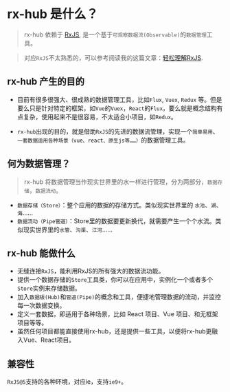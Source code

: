 # rx-hub 是什么？

> rx-hub 依赖于 [RxJS](https://github.com/ReactiveX/RxJS), 是一个基于`可观察数据流(Observable)`的`数据管理`工具。

> 对应`RxJS`不太熟悉的，可以参考阅读我的这篇文章：[轻松理解RxJS](http://www.jianshu.com/p/254cedf2b3d1).

## rx-hub 产生的目的

- 目前有很多很强大、很成熟的数据管理工具，比如`Flux`, `Vuex`, `Redux` 等。但是要么只是针对特定的框架，如`Vue`的`Vuex`，`React`的`Flux`，要么就是概念结构有点复杂，使用起来不是很容易，不太适合小项目，如`Redux`。

- `rx-hub`出现的目的，就是借助`RxJS`的先进的数据流管理，实现一个`简单易用`、`一套数据适用各种场景（vue、react、原生js等……）`的数据管理工具。

## 何为数据管理？

> rx-hub 将数据管理当作现实世界里的水一样进行管理，分为两部分，`数据存储`，`数据流动`。

- `数据存储（Store）`：整个应用的数据的存储方式。类似现实世界里的 `水池`、`湖`、`海`……
- `数据流动（Pipe管道）`：Store里的数据要更新换代，就需要产生一个个水流。类似现实世界里的`水管`、`沟渠`、`江河`……

## rx-hub 能做什么

- 无缝连接`RxJS`，能利用RxJS的所有强大的数据流功能。
- 提供一个数据存储的`Store`工具类，你可以在应用中，实例化一个或者多个`Store`实例来存储数据。
- 加入`数据板(Hub)`和`管道(Pipe)`的概念和工具，便捷地管理数据的流动，并监控每一次数据变换。
- 定义一套数据，即适用于各种场景，比如 React 项目、Vue 项目、和无框架项目等等。
- 虽然任何项目都能直接使用rx-hub，还是提供一些工具，以便将rx-hub更融入Vue、React项目。

## 兼容性

`RxJS@5`支持的各种环境，对应ie，支持`ie9+`。
